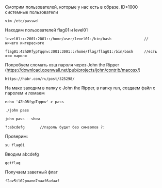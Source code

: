 Смотрим пользователей, которые у нас есть в образе. ID<1000 системные пользователи

    vim /etc/passwd
    
Находим пользователей flag01 и level01

    level01:x:2001:2001::/home/user/level01:/bin/bash               //ничего интересного

    flag01:42hDRfypTqqnw:3001:3001::/home/flag/flag01:/bin/bash     //есть хэш пароля

Попробуем сломать хэш пароля через John the Ripper (https://download.openwall.net/pub/projects/john/contrib/macosx/)

    https://habr.com/ru/post/325298/

На маке заходим в папку с John the Ripper, в папку run, создаем файл с паролем и ломаем

    echo '42hDRfypTqqnw' > pass

    ./john pass

    john pass --show

    ?:abcdefg       //пароль будет без символов ?:

Проверим:

    su flag01
 
 Вводим abcdefg
 
    getflag
    
Получаем заветный флаг

    f2av5il02puano7naaf6adaaf
